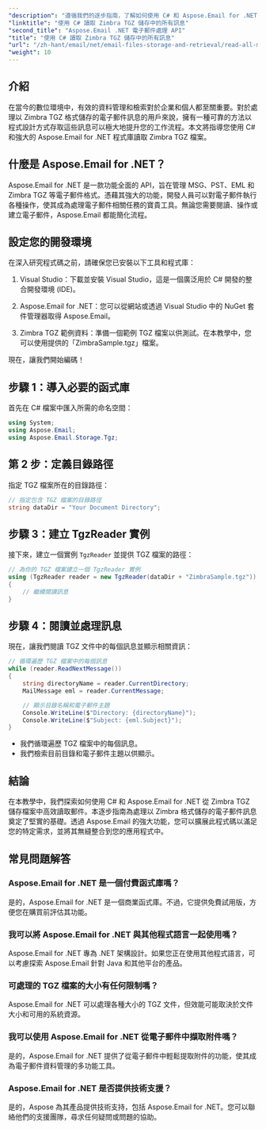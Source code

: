 ```yaml
---
"description": "遵循我們的逐步指南，了解如何使用 C# 和 Aspose.Email for .NET 庫讀取 Zimbra TGZ 文件，釋放電子郵件資料管理的潛力。本教學將幫助您有效率地存取和處理電子郵件。"
"linktitle": "使用 C# 讀取 Zimbra TGZ 儲存中的所有訊息"
"second_title": "Aspose.Email .NET 電子郵件處理 API"
"title": "使用 C# 讀取 Zimbra TGZ 儲存中的所有訊息"
"url": "/zh-hant/email/net/email-files-storage-and-retrieval/read-all-messages-from-zimbra-tgz-storage/"
"weight": 10
---
```


## 介紹

在當今的數位環境中，有效的資料管理和檢索對於企業和個人都至關重要。對於處理以 Zimbra TGZ 格式儲存的電子郵件訊息的用戶來說，擁有一種可靠的方法以程式設計方式存取這些訊息可以極大地提升您的工作流程。本文將指導您使用 C# 和強大的 Aspose.Email for .NET 程式庫讀取 Zimbra TGZ 檔案。

## 什麼是 Aspose.Email for .NET？

Aspose.Email for .NET 是一款功能全面的 API，旨在管理 MSG、PST、EML 和 Zimbra TGZ 等電子郵件格式。憑藉其強大的功能，開發人員可以對電子郵件執行各種操作，使其成為處理電子郵件相關任務的寶貴工具。無論您需要閱讀、操作或建立電子郵件，Aspose.Email 都能簡化流程。

## 設定您的開發環境

在深入研究程式碼之前，請確保您已安裝以下工具和程式庫：

1. Visual Studio：下載並安裝 Visual Studio，這是一個廣泛用於 C# 開發的整合開發環境 (IDE)。

2. Aspose.Email for .NET：您可以從網站或透過 Visual Studio 中的 NuGet 套件管理器取得 Aspose.Email。

3. Zimbra TGZ 範例資料：準備一個範例 TGZ 檔案以供測試。在本教學中，您可以使用提供的「ZimbraSample.tgz」檔案。

現在，讓我們開始編碼！

## 步驟 1：導入必要的函式庫

首先在 C# 檔案中匯入所需的命名空間：

```csharp
using System;
using Aspose.Email;
using Aspose.Email.Storage.Tgz;
```

## 第 2 步：定義目錄路徑

指定 TGZ 檔案所在的目錄路徑：

```csharp
// 指定包含 TGZ 檔案的目錄路徑
string dataDir = "Your Document Directory";
```

## 步驟 3：建立 TgzReader 實例

接下來，建立一個實例 `TgzReader` 並提供 TGZ 檔案的路徑：

```csharp
// 為你的 TGZ 檔案建立一個 TgzReader 實例
using (TgzReader reader = new TgzReader(dataDir + "ZimbraSample.tgz"))
{
    // 繼續閱讀訊息
}
```

## 步驟 4：閱讀並處理訊息

現在，讓我們閱讀 TGZ 文件中的每個訊息並顯示相關資訊：

```csharp
// 循環遍歷 TGZ 檔案中的每個訊息
while (reader.ReadNextMessage())
{
    string directoryName = reader.CurrentDirectory;
    MailMessage eml = reader.CurrentMessage;

    // 顯示目錄名稱和電子郵件主題
    Console.WriteLine($"Directory: {directoryName}");
    Console.WriteLine($"Subject: {eml.Subject}");
}
```

- 我們循環遍歷 TGZ 檔案中的每個訊息。
- 我們檢索目前目錄和電子郵件主題以供顯示。


## 結論

在本教學中，我們探索如何使用 C# 和 Aspose.Email for .NET 從 Zimbra TGZ 儲存檔案中高效讀取郵件。本逐步指南為處理以 Zimbra 格式儲存的電子郵件訊息奠定了堅實的基礎。透過 Aspose.Email 的強大功能，您可以擴展此程式碼以滿足您的特定需求，並將其無縫整合到您的應用程式中。

## 常見問題解答

### Aspose.Email for .NET 是一個付費函式庫嗎？
是的，Aspose.Email for .NET 是一個商業函式庫。不過，它提供免費試用版，方便您在購買前評估其功能。

### 我可以將 Aspose.Email for .NET 與其他程式語言一起使用嗎？
Aspose.Email for .NET 專為 .NET 架構設計。如果您正在使用其他程式語言，可以考慮探索 Aspose.Email 針對 Java 和其他平台的產品。

### 可處理的 TGZ 檔案的大小有任何限制嗎？
Aspose.Email for .NET 可以處理各種大小的 TGZ 文件，但效能可能取決於文件大小和可用的系統資源。

### 我可以使用 Aspose.Email for .NET 從電子郵件中擷取附件嗎？
是的，Aspose.Email for .NET 提供了從電子郵件中輕鬆提取附件的功能，使其成為電子郵件資料管理的多功能工具。

### Aspose.Email for .NET 是否提供技術支援？
是的，Aspose 為其產品提供技術支持，包括 Aspose.Email for .NET。您可以聯絡他們的支援團隊，尋求任何疑問或問題的協助。